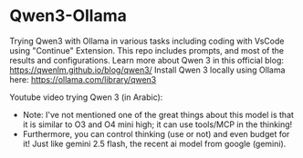 # Qwen3-Ollama
Trying Qwen3 with Ollama in various tasks including coding with VsCode using "Continue" Extension. This repo includes prompts, and most of the results and configurations.
Learn more about Qwen 3 in this official blog: https://qwenlm.github.io/blog/qwen3/
Install Qwen 3 locally using Ollama here: https://ollama.com/library/qwen3

Youtube video trying Qwen 3 (in Arabic):
- Note: I've not mentioned one of the great things about this model is that it is similar to O3 and O4 mini high; it can use tools/MCP in the thinking!
- Furthermore, you can control thinking (use or not) and even budget for it! Just like gemini 2.5 flash, the recent ai model from google (gemini).
